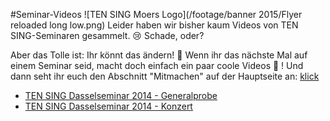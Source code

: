 #Seminar-Videos
![TEN SING Moers Logo](/footage/banner 2015/Flyer reloaded long low.png)
Leider haben wir bisher kaum Videos von TEN SING-Seminaren gesammelt. :cry: Schade, oder? 

Aber das Tolle ist: Ihr könnt das ändern! :tada: Wenn ihr das nächste Mal auf einem Seminar seid, macht doch einfach ein paar coole Videos :movie_camera: ! Und dann seht ihr euch den Abschnitt "Mitmachen" auf der Hauptseite an: [klick](../../Links.md#mitmachen)

* [TEN SING Dasselseminar 2014 - Generalprobe](https://www.youtube.com/watch?v=-Du5bIJDmU8)
* [TEN SING Dasselseminar 2014 - Konzert](https://www.youtube.com/watch?v=2HSTYSQLuMY)